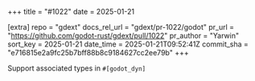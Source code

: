 +++
title = "#1022"
date = 2025-01-21

[extra]
repo = "gdext"
docs_rel_url = "gdext/pr-1022/godot"
pr_url = "https://github.com/godot-rust/gdext/pull/1022"
pr_author = "Yarwin"
sort_key = 2025-01-21
date_time = 2025-01-21T09:52:41Z
commit_sha = "e716815e2a9fc25b7bff88b8c9184627cc2ee79b"
+++

Support associated types in `#[godot_dyn]`
